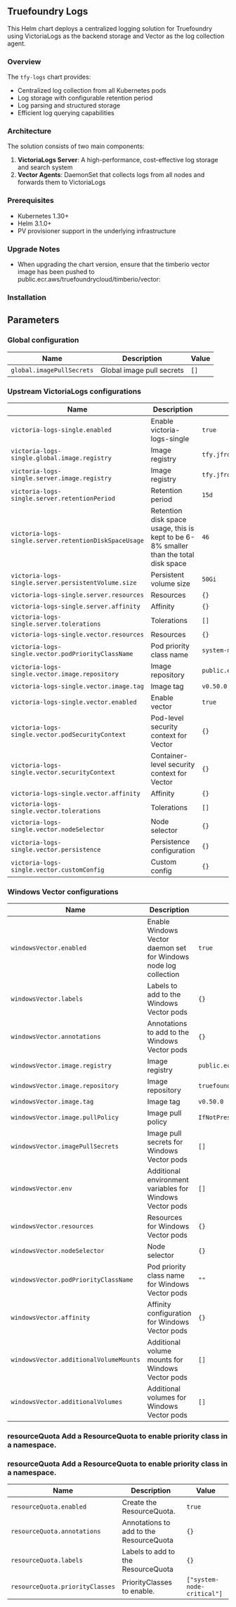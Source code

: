 ## Truefoundry Logs 
This Helm chart deploys a centralized logging solution for Truefoundry using VictoriaLogs as the backend storage and Vector as the log collection agent.

### Overview

The `tfy-logs` chart provides:

- Centralized log collection from all Kubernetes pods
- Log storage with configurable retention period
- Log parsing and structured storage
- Efficient log querying capabilities

### Architecture

The solution consists of two main components:

1. **VictoriaLogs Server**: A high-performance, cost-effective log storage and search system
2. **Vector Agents**: DaemonSet that collects logs from all nodes and forwards them to VictoriaLogs

### Prerequisites

- Kubernetes 1.30+
- Helm 3.1.0+
- PV provisioner support in the underlying infrastructure

### Upgrade Notes
- When upgrading the chart version, ensure that the timberio vector image has been pushed to public.ecr.aws/truefoundrycloud/timberio/vector:<version>

### Installation

## Parameters

### Global configuration

| Name                      | Description               | Value |
| ------------------------- | ------------------------- | ----- |
| `global.imagePullSecrets` | Global image pull secrets | `[]`  |

### Upstream VictoriaLogs configurations

| Name                                                  | Description                                                                           | Value                                             |
| ----------------------------------------------------- | ------------------------------------------------------------------------------------- | ------------------------------------------------- |
| `victoria-logs-single.enabled`                        | Enable victoria-logs-single                                                           | `true`                                            |
| `victoria-logs-single.global.image.registry`          | Image registry                                                                        | `tfy.jfrog.io/tfy-mirror`                         |
| `victoria-logs-single.server.image.registry`          | Image registry                                                                        | `tfy.jfrog.io/tfy-mirror`                         |
| `victoria-logs-single.server.retentionPeriod`         | Retention period                                                                      | `15d`                                             |
| `victoria-logs-single.server.retentionDiskSpaceUsage` | Retention disk space usage, this is kept to be 6-8% smaller than the total disk space | `46`                                              |
| `victoria-logs-single.server.persistentVolume.size`   | Persistent volume size                                                                | `50Gi`                                            |
| `victoria-logs-single.server.resources`               | Resources                                                                             | `{}`                                              |
| `victoria-logs-single.server.affinity`                | Affinity                                                                              | `{}`                                              |
| `victoria-logs-single.server.tolerations`             | Tolerations                                                                           | `[]`                                              |
| `victoria-logs-single.vector.resources`               | Resources                                                                             | `{}`                                              |
| `victoria-logs-single.vector.podPriorityClassName`    | Pod priority class name                                                               | `system-node-critical`                            |
| `victoria-logs-single.vector.image.repository`        | Image repository                                                                      | `public.ecr.aws/truefoundrycloud/timberio/vector` |
| `victoria-logs-single.vector.image.tag`               | Image tag                                                                             | `v0.50.0`                                         |
| `victoria-logs-single.vector.enabled`                 | Enable vector                                                                         | `true`                                            |
| `victoria-logs-single.vector.podSecurityContext`      | Pod-level security context for Vector                                                 | `{}`                                              |
| `victoria-logs-single.vector.securityContext`         | Container-level security context for Vector                                           | `{}`                                              |
| `victoria-logs-single.vector.affinity`                | Affinity                                                                              | `{}`                                              |
| `victoria-logs-single.vector.tolerations`             | Tolerations                                                                           | `[]`                                              |
| `victoria-logs-single.vector.nodeSelector`            | Node selector                                                                         | `{}`                                              |
| `victoria-logs-single.vector.persistence`             | Persistence configuration                                                             | `{}`                                              |
| `victoria-logs-single.vector.customConfig`            | Custom config                                                                         | `{}`                                              |

### Windows Vector configurations

| Name                                   | Description                                                      | Value                              |
| -------------------------------------- | ---------------------------------------------------------------- | ---------------------------------- |
| `windowsVector.enabled`                | Enable Windows Vector daemon set for Windows node log collection | `true`                             |
| `windowsVector.labels`                 | Labels to add to the Windows Vector pods                         | `{}`                               |
| `windowsVector.annotations`            | Annotations to add to the Windows Vector pods                    | `{}`                               |
| `windowsVector.image.registry`         | Image registry                                                   | `public.ecr.aws`                   |
| `windowsVector.image.repository`       | Image repository                                                 | `truefoundrycloud/timberio/vector` |
| `windowsVector.image.tag`              | Image tag                                                        | `v0.50.0`                          |
| `windowsVector.image.pullPolicy`       | Image pull policy                                                | `IfNotPresent`                     |
| `windowsVector.imagePullSecrets`       | Image pull secrets for Windows Vector pods                       | `[]`                               |
| `windowsVector.env`                    | Additional environment variables for Windows Vector pods         | `[]`                               |
| `windowsVector.resources`              | Resources for Windows Vector pods                                | `{}`                               |
| `windowsVector.nodeSelector`           | Node selector                                                    | `{}`                               |
| `windowsVector.podPriorityClassName`   | Pod priority class name for Windows Vector pods                  | `""`                               |
| `windowsVector.affinity`               | Affinity configuration for Windows Vector pods                   | `{}`                               |
| `windowsVector.additionalVolumeMounts` | Additional volume mounts for Windows Vector pods                 | `[]`                               |
| `windowsVector.additionalVolumes`      | Additional volumes for Windows Vector pods                       | `[]`                               |

### resourceQuota Add a ResourceQuota to enable priority class in a namespace.


### resourceQuota Add a ResourceQuota to enable priority class in a namespace.

| Name                            | Description                             | Value                      |
| ------------------------------- | --------------------------------------- | -------------------------- |
| `resourceQuota.enabled`         | Create the ResourceQuota.               | `true`                     |
| `resourceQuota.annotations`     | Annotations to add to the ResourceQuota | `{}`                       |
| `resourceQuota.labels`          | Labels to add to the ResourceQuota      | `{}`                       |
| `resourceQuota.priorityClasses` | PriorityClasses to enable.              | `["system-node-critical"]` |
